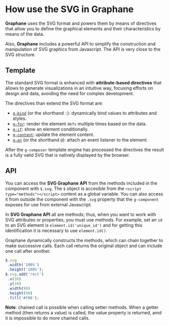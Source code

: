 # How use the SVG in Graphane

**Graphane** uses the SVG format and powers them by means of directives that allow you to define the
graphical elements and their characteristics by means of the data. 

Also, **Graphane** includes a powerful API to simplify the construction and manipulation of SVG
graphics from Javascript. The API is very close to the SVG structure.

## Template

The standard SVG format is enhanced with **attribute-based directives** that allows to generate
visualizations in an intuitive way, focusing efforts on design and data, avoiding the need for
complex development.

The directives than extend the SVG format are:

- [`g-bind`](../in-depth/templating/binding.md) (or the shorthand `:`): dynamically bind values to
  attributes and styles.
- [`g-for`](../in-depth/templating/lists.md): render the element `defs` multiple times based on the
  data.
- [`g-if`](../in-depth/templating/conditional.md): show an element conditionally.
- [`g-content`](../in-depth/templating/content.md): update the element content.
- [`g-on`](../in-depth/templating/events.md) (or the shorthand `@`): attach an event listener to the
  element.

After the `g-composer` template engine has processed the directives the result is a fully valid SVG
that is natively displayed by the browser.

## API

You can access the **SVG Graphane API** from the methods included in the component with `$.svg`.
The `$` object is accesible from the `<script type="methods"></script>` content as a global
variable. You can also access it from outside the component with the `.svg` property that
the `g-component`
exposes for use from external Javascript.

In **SVG Graphane API** all are methods; thus, when you want to work with SVG attributes or
properties, you must use methods. For example, set an `id` to an SVG element is
`element.id('unique_id')` and for getting this identification it is necessary to use `element.id()`.

Graphane dynamically constructs the methods, which can chain together to make successive calls. Each
call returns the original object and can include one call after another.

```js
$.svg
 .width('100%')
 .height('100%');
$.svg.add('rect')
 .x(10)
 .y(10)
 .width(90)
 .height(90)
 .fill('#f06');
```

**Note**: chained call is possible when calling setter methods. When a getter method (then returns a
value) is called, the value property is returned, amd it is impossible to do more chained calls.